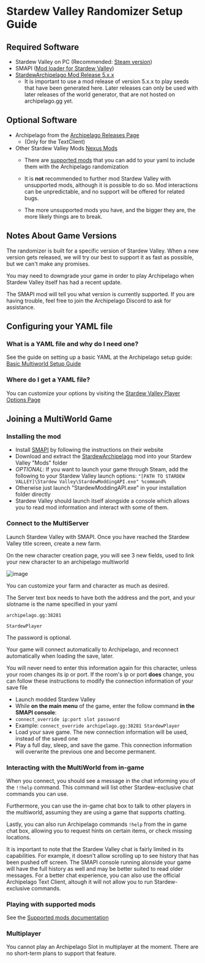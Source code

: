# Stardew Valley Randomizer Setup Guide

## Required Software

- Stardew Valley on PC (Recommended: [Steam version](https://store.steampowered.com/app/413150/Stardew_Valley/))
- SMAPI ([Mod loader for Stardew Valley](https://smapi.io/))
- [StardewArchipelago Mod Release 5.x.x](https://github.com/agilbert1412/StardewArchipelago/releases)
    - It is important to use a mod release of version 5.x.x to play seeds that have been generated here. Later releases 
  can only be used with later releases of the world generator, that are not hosted on archipelago.gg yet.

## Optional Software
- Archipelago from the [Archipelago Releases Page](https://github.com/ArchipelagoMW/Archipelago/releases)
    * (Only for the TextClient)
- Other Stardew Valley Mods [Nexus Mods](https://www.nexusmods.com/stardewvalley)
    * There are [supported mods](https://github.com/agilbert1412/StardewArchipelago/blob/5.x.x/Documentation/Supported%20Mods.md) 
  that you can add to your yaml to include them with the Archipelago randomization

    * It is **not** recommended to further mod Stardew Valley with unsupported mods, although it is possible to do so. 
  Mod interactions can be unpredictable, and no support will be offered for related bugs.
    * The more unsupported mods you have, and the bigger they are, the more likely things are to break.

## Notes About Game Versions
The randomizer is built for a specific version of Stardew Valley. When a new version gets released, we will try our best to support it as fast as possible, but we can't make any promises.

You may need to downgrade your game in order to play Archipelago when Stardew Valley itself has had a recent update.

The SMAPI mod will tell you what version is currently supported. If you are having trouble, feel free to join the Archipelago Discord to ask for assistance.

## Configuring your YAML file

### What is a YAML file and why do I need one?

See the guide on setting up a basic YAML at the Archipelago setup
guide: [Basic Multiworld Setup Guide](/tutorial/Archipelago/setup/en)

### Where do I get a YAML file?

You can customize your options by visiting the [Stardew Valley Player Options Page](/games/Stardew%20Valley/player-options)

## Joining a MultiWorld Game

### Installing the mod

- Install [SMAPI](https://smapi.io/) by following the instructions on their website
- Download and extract the [StardewArchipelago](https://github.com/agilbert1412/StardewArchipelago/releases) mod into 
your Stardew Valley "Mods" folder
- *OPTIONAL*: If you want to launch your game through Steam, add the following to your Stardew Valley launch options: `"[PATH TO STARDEW VALLEY]\Stardew Valley\StardewModdingAPI.exe" %command%`
- Otherwise just launch "StardewModdingAPI.exe" in your installation folder directly
- Stardew Valley should launch itself alongside a console which allows you to read mod information and interact with some of them.

### Connect to the MultiServer

Launch Stardew Valley with SMAPI. Once you have reached the Stardew Valley title screen, create a new farm.

On the new character creation page, you will see 3 new fields, used to link your new character to an archipelago multiworld

![image](https://i.imgur.com/b8KZy2F.png)

You can customize your farm and character as much as desired.

The Server text box needs to have both the address and the port, and your slotname is the name specified in your yaml

`archipelago.gg:38281`

`StardewPlayer`

The password is optional.

Your game will connect automatically to Archipelago, and reconnect automatically when loading the save, later.

You will never need to enter this information again for this character, unless your room changes its ip or port.
If the room's ip or port **does** change, you can follow these instructions to modify the connection information of your save file
- Launch modded Stardew Valley
- While **on the main menu** of the game, enter the follow command **in the SMAPI console**:
- `connect_override ip:port slot password`
- Example: `connect_override archipelago.gg:38281 StardewPlayer`
- Load your save game. The new connection information will be used, instead of the saved one
- Play a full day, sleep, and save the game. This connection information will overwrite the previous one and become permanent.

### Interacting with the MultiWorld from in-game

When you connect, you should see a message in the chat informing you of the `!!help` command. This command will list other 
Stardew-exclusive chat commands you can use.

Furthermore, you can use the in-game chat box to talk to other players in the multiworld, assuming they are using a game 
that supports chatting.

Lastly, you can also run Archipelago commands `!help` from the in game chat box, allowing you to request hints on certain 
items, or check missing locations.

It is important to note that the Stardew Valley chat is fairly limited in its capabilities. For example, it doesn't allow 
scrolling up to see history that has been pushed off screen. The SMAPI console running alonside your game will have the 
full history as well and may be better suited to read older messages.
For a better chat experience, you can also use the official Archipelago Text Client, altough it will not allow you to run 
Stardew-exclusive commands.

### Playing with supported mods

See the [Supported mods documentation](https://github.com/agilbert1412/StardewArchipelago/blob/5.x.x/Documentation/Supported%20Mods.md)

### Multiplayer

You cannot play an Archipelago Slot in multiplayer at the moment. There are no short-term plans to support that feature.